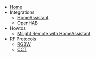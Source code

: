 * [Home](https://github.com/sidoh/esp8266_milight_hub/wiki)
* Integrations
  * [HomeAssistant](https://github.com/sidoh/esp8266_milight_hub/wiki/HomeAssistant)
  * [OpenHAB](https://community.openhab.org/t/use-esp8266-to-control-unlimited-groups-of-milight-or-limitless-led-bulbs-in-openhab2/34906)
* Howtos
  * [Milight Remote with HomeAssistant](https://github.com/sidoh/esp8266_milight_hub/wiki/Using-Milight-Remote-with-HomeAssistant)
* RF Protocols
  * [RGBW](https://github.com/sidoh/esp8266_milight_hub/wiki/RGBW)
  * [CCT](https://github.com/sidoh/esp8266_milight_hub/wiki/CCT)
